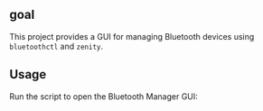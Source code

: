 ## goal

This project provides a GUI for managing Bluetooth devices using `bluetoothctl` and `zenity`.

## Usage

Run the script to open the Bluetooth Manager GUI:
